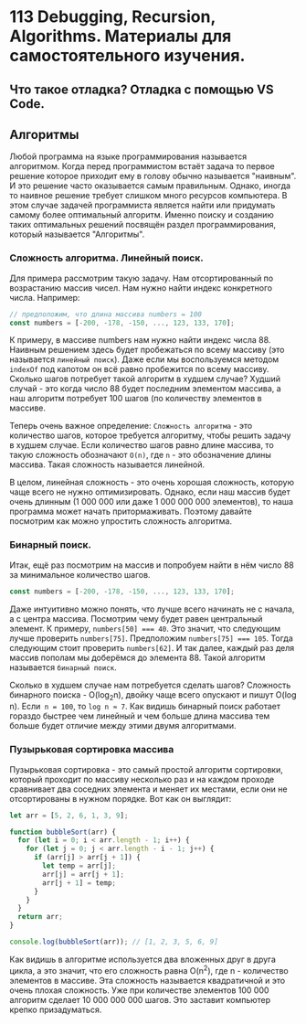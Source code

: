 # 113 Debugging, Recursion, Algorithms. Материалы для самостоятельного изучения.

## Что такое отладка? Отладка с помощью VS Code.

## Алгоритмы

Любой программа на языке программирования называется алгоритмом. Когда перед программистом встаёт задача то первое решение которое приходит ему в голову обычно называется "наивным". И это решение часто оказывается самым правильным. Однако, иногда то наивное решение требует слишком много ресурсов компьютера. В этом случае задачей программиста является найти или придумать самому более оптимальный алгоритм. Именно поиску и созданию таких оптимальных решений посвящён раздел программирования, который называется "Алгоритмы".

### Сложность алгоритма. Линейный поиск.

Для примера рассмотрим такую задачу. Нам отсортированный по возрастанию массив чисел. Нам нужно найти индекс конкретного числа. Например:

```js
// предположим, что длина массива numbers = 100
const numbers = [-200, -178, -150, ..., 123, 133, 170];
```

К примеру, в массиве numbers нам нужно найти индекс числа 88. Наивным решением здесь будет пробежаться по всему массиву (это называется `линейный поиск`). Даже если мы воспользуемся методом `indexOf` под капотом он всё равно пробежится по всему массиву. Сколько шагов потребует такой алгоритм в худшем случае? Худший случай - это когда число 88 будет последним элементом массива, а наш алгоритм потребует 100 шагов (по количеству элементов в массиве.

Теперь очень важное определение: `Сложность алгоритма` - это количество шагов, которое требуется алгоритму, чтобы решить задачу в худшем случае. Если количество шагов равно длине массива, то такую сложность обозначают `O(n)`, где `n` - это обозначение длины массива. Такая сложность называется линейной.

В целом, линейная сложность - это очень хорошая сложность, которую чаще всего не нужно оптимизировать. Однако, если наш массив будет очень длинным (1 000 000 или даже 1 000 000 000 элементов), то наша программа может начать притормаживать. Поэтому давайте посмотрим как можно упростить сложность алгоритма.

### Бинарный поиск.

Итак, ещё раз посмотрим на массив и попробуем найти в нём число 88 за минимальное количество шагов.

```js
const numbers = [-200, -178, -150, ..., 123, 133, 170];
```

Даже интуитивно можно понять, что лучше всего начинать не с начала, а с центра массива. Посмотрим чему будет равен центральный элемент. К примеру, `numbers[50] === 40`. Это значит, что следующим лучше проверить `numbers[75]`. Предположим `numbers[75] === 105`. Тогда следующим стоит проверить `numbers[62]`. И так далее, каждый раз деля массив пополам мы доберёмся до элемента 88. Такой алгоритм называется `бинарный поиск`.

Сколько в худшем случае нам потребуется сделать шагов? Сложность бинарного поиска - O(log<sub>2</sub>n), двойку чаще всего опускают и пишут O(log n). Если` n = 100`, то `log n ≈ 7`. Как видишь бинарный поиск работает гораздо быстрее чем линейный и чем больше длина массива тем больше будет отличие между этими двумя алгоритмами.

### Пузырьковая сортировка массива

Пузырьковая сортировка - это самый простой алгоритм сортировки, который проходит по массиву несколько раз и на каждом проходе сравнивает два соседних элемента и меняет их местами, если они не отсортированы в нужном порядке. Вот как он выглядит:

```js
let arr = [5, 2, 6, 1, 3, 9];

function bubbleSort(arr) {
  for (let i = 0; i < arr.length - 1; i++) {
    for (let j = 0; j < arr.length - i - 1; j++) {
      if (arr[j] > arr[j + 1]) {
        let temp = arr[j];
        arr[j] = arr[j + 1];
        arr[j + 1] = temp;
      }
    }
  }
  return arr;
}

console.log(bubbleSort(arr)); // [1, 2, 3, 5, 6, 9]
```

Как видишь в алгоритме используется два вложенных друг в друга цикла, а это значит, что его сложность равна O(n<sup>2</sup>), где n - количество элементов в массиве. Эта сложность называется квадратичной и это очень плохая сложность. Уже при количестве элементов 100 000 алгоритм сделает 10 000 000 000 шагов. Это заставит компьютер крепко призадуматься.
